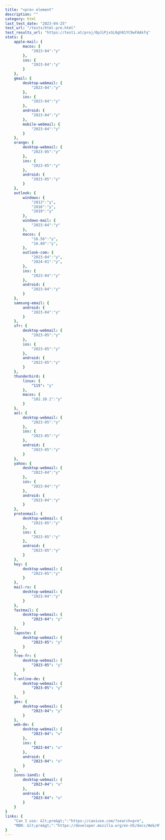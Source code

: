 ```yaml
---
title: "<pre> element"
description: ""
category: html
last_test_date: "2023-04-25"
test_url: "/tests/html-pre.html"
test_results_url: "https://testi.at/proj/0pJiPjxSL0gh01YC9wFAAkfq"
stats: {
    apple-mail: {
        macos: {
            "2023-04":"y"
        },
        ios: {
            "2023-04":"y"
        }
    },
    gmail: {
        desktop-webmail: {
            "2023-04":"y"
        },
        ios: {
            "2023-04":"y"
        },
        android: {
            "2023-04":"y"
        },
        mobile-webmail: {
            "2023-04":"y"
        }
    },
    orange: {
        desktop-webmail: {
            "2023-05":"y"
        },
        ios: {
            "2023-05":"y"
        },
        android: {
            "2023-05":"y"
        }
    },
    outlook: {
        windows: {
            "2013":"y",
            "2016":"y",
            "2019":"y"
        },
        windows-mail: {
            "2023-04":"y"
        },
        macos: {
            "16.56":"y",
            "16.80":"y",
        },
        outlook-com: {
            "2023-04":"y",
            "2024-01":"y",
        },
        ios: {
            "2023-04":"y"
        },
        android: {
            "2023-04":"y"
        }
    },
    samsung-email: {
        android: {
            "2023-04":"y"
        }
    },
    sfr: {
        desktop-webmail: {
            "2023-05":"y"
        },
        ios: {
            "2023-05":"y"
        },
        android: {
            "2023-05":"y"
        }
    },
    thunderbird: {
        linux: {
      		"115": "y"
    	},
        macos: {
            "102.10.1":"y"
        }
    },
    aol: {
        desktop-webmail: {
            "2023-05":"y"
        },
        ios: {
            "2023-05":"y"
        },
        android: {
            "2023-05":"y"
        }
    },
    yahoo: {
        desktop-webmail: {
            "2023-04":"y"
        },
        ios: {
            "2023-04":"y"
        },
        android: {
            "2023-04":"y"
        }
    },
    protonmail: {
        desktop-webmail: {
            "2023-05":"y"
        },
        ios: {
            "2023-05":"y"
        },
        android: {
            "2023-05":"y"
        }
    },
    hey: {
        desktop-webmail: {
            "2023-05":"y"
        }
    },
    mail-ru: {
        desktop-webmail: {
            "2023-04":"y"
        }
    },
    fastmail: {
        desktop-webmail: {
            "2023-04": "y"
        }
    },
    laposte: {
        desktop-webmail: {
            "2023-05": "y"
        }
    },
    free-fr: {
        desktop-webmail: {
            "2023-05": "y"
        }
    },
    t-online-de: {
        desktop-webmail: {
            "2023-05": "y"
        }
    },
    gmx: {
        desktop-webmail: {
            "2023-04": "y"
        }
    },
    web-de: {
        desktop-webmail: {
            "2023-04": "u"
        },
        ios: {
            "2023-04": "u"
        },
        android: {
            "2023-04": "u"
        }
    },
    ionos-1and1: {
        desktop-webmail: {
            "2023-04": "u"
        },
        android: {
            "2023-04": "u"
        }
    }
}
links: {
    "Can I use: &lt;pre&gt;":"https://caniuse.com/?search=pre",
    "MDN: &lt;pre&gt;":"https://developer.mozilla.org/en-US/docs/Web/HTML/Element/pre"
}
---
```

